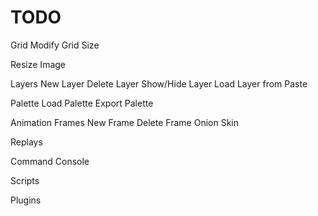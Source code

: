 TODO
====

Grid
  Modify Grid Size

Resize Image

Layers
  New Layer
  Delete Layer
  Show/Hide Layer
  Load Layer from Paste

Palette
  Load Palette
  Export Palette

Animation Frames
  New Frame
  Delete Frame
  Onion Skin

Replays

Command Console

Scripts

Plugins
